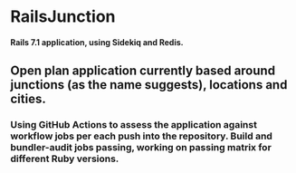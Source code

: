 # RailsJunction

#### Rails 7.1 application, using Sidekiq and Redis.

## Open plan application currently based around junctions (as the name suggests), locations and cities.

### Using GitHub Actions to assess the application against workflow jobs per each push into the repository. Build and bundler-audit jobs passing, working on passing matrix for different Ruby versions.